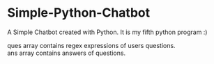 # Simple-Python-Chatbot
A Simple Chatbot created with Python. It is my fifth python program :)

ques array contains regex expressions of users questions.<br>
ans array contains answers of questions.

